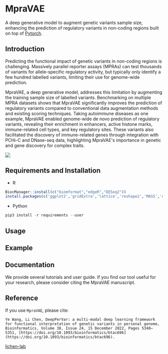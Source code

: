 # MpraVAE
A deep generative model to augment genetic variants sample size, enhancing the prediction of regulatory variants in non-coding regions built on top of [Pytorch](https://pytorch.org/).

## Introduction
Predicting the functional impact of genetic variants in non-coding regions is challenging. Massively parallel reporter assays (MPRAs) can test thousands of variants for allele-specific regulatory activity, but typically only identify a few hundred labelled variants, limiting their use for genome-wide prediction. 

MpraVAE, a deep generative model, addresses this limitation by augmenting the training sample size of labelled variants. Benchmarking on multiple MPRA datasets shows that MpraVAE significantly improves the prediction of regulatory variants compared to conventional data augmentation methods and existing scoring techniques. Taking autoimmune diseases as one example, MpraVAE enabled genome-wide de novo prediction of regulatory variants, revealing their enrichment in enhancers, active histone marks, immune-related cell types, and key regulatory sites. These variants also facilitated the discovery of immune-related genes through integration with PCHi-C and DNase-seq data, highlighting MpraVAE's importance in genetic and gene discovery for complex traits.


![](https://github.com/yi-xiaa/MpraVAE/blob/main/doc/Figure1.png)

## Requirements and Installation
- R
```R
BiocManager::install(c("biomformat","edgeR","DESeq2"))
install.packages(c('ggplot2','gridExtra','lattice','reshape2','MASS','dirmult','nonnest2'))
```
- Python
```Python
pip3 install -r requirements --user
```


## Usage

## Example


## Documentation
We provide several tutorials and user guide. If you find our tool useful for your research, please consider citing the MpraVAE manuscript.

## Reference
If you use `MpraVAE`, please cite:

    Ye Wang, Li Chen, DeepPerVar: a multi-modal deep learning framework for functional interpretation of genetic variants in personal genome, Bioinformatics, Volume 38, Issue 24, 15 December 2022, Pages 5340–5351, [https://doi.org/10.1093/bioinformatics/btac696](https://doi.org/10.1093/bioinformatics/btac696).



[lichen-lab](https://github.com/lichen-lab "https://github.com/lichen-lab")